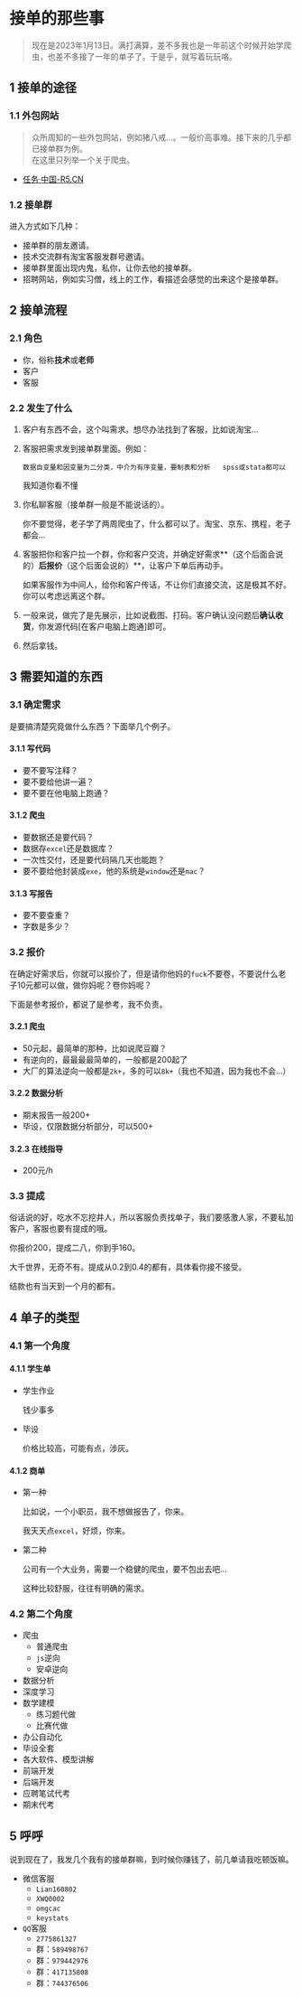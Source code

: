 # 接单的那些事

> 现在是2023年1月13日。满打满算，差不多我也是一年前这个时候开始学爬虫，也差不多接了一年的单子了。于是乎，就写着玩玩咯。

## 1 接单的途径

### 1.1 外包网站

> 众所周知的一些外包网站，例如猪八戒...。一般价高事难。接下来的几乎都已接单群为例。<br>在这里只列举一个关于爬虫。

- [任务·中国-R5.CN](https://www.r5.cn/)

### 1.2 接单群

进入方式如下几种：

- 接单群的朋友邀请。
- 技术交流群有淘宝客服发群号邀请。
- 接单群里面出现内鬼，私你，让你去他的接单群。
- 招聘网站，例如实习僧，线上的工作，看描述会感觉的出来这个是接单群。

## 2 接单流程

### 2.1 角色

- 你，俗称**技术**或**老师**
- 客户
- 客服

### 2.2 发生了什么

1. 客户有东西不会，这个叫需求。想尽办法找到了客服，比如说淘宝...

2. 客服把需求发到接单群里面。例如：

   ```
   数据自变量和因变量为二分类，中介为有序变量，要制表和分析   spss或stata都可以  
   ```

   我知道你看不懂

3. 你私聊客服（接单群一般是不能说话的）。

   你不要觉得，老子学了两周爬虫了，什么都可以了。淘宝、京东、携程，老子都会...

4. 客服把你和客户拉一个群，你和客户交流，并确定好需求**（这个后面会说的）**后报价**（这个后面会说的）**，让客户下单后再动手。

   如果客服作为中间人，给你和客户传话，不让你们直接交流，这是极其不好。你可以考虑远离这个群。

5. 一般来说，做完了是先展示，比如说截图、打码。客户确认没问题后**确认收货**，你发源代码[在客户电脑上跑通]即可。

6. 然后拿钱。


## 3 需要知道的东西

### 3.1 确定需求

是要搞清楚究竟做什么东西？下面举几个例子。

#### 3.1.1 写代码

- 要不要写注释？
- 要不要给他讲一遍？
- 要不要在他电脑上跑通？

#### 3.1.2 爬虫

- 要数据还是要代码？
- 数据存```excel```还是数据库？
- 一次性交付，还是要代码隔几天也能跑？
- 要不要给他封装成```exe```，他的系统是```window```还是```mac```？

#### 3.1.3 写报告

- 要不要查重？
- 字数是多少？

### 3.2 报价

在确定好需求后，你就可以报价了，但是请你他妈的```fuck```不要卷，不要说什么老子10元都可以做，做你妈呢？卷你妈呢？

下面是参考报价，都说了是参考，我不负责。

#### 3.2.1 爬虫

- 50元起，最简单的那种，比如说爬豆瓣？
- 有逆向的，最最最最简单的，一般都是200起了
- 大厂的算法逆向一般都是```2k+```，多的可以```8k+```（我也不知道，因为我也不会...）

#### 3.2.2 数据分析

- 期末报告一般200+
- 毕设，仅限数据分析部分，可以500+

#### 3.2.3 在线指导

- 200元/h

### 3.3 提成

俗话说的好，吃水不忘挖井人，所以客服负责找单子，我们要感激人家，不要私加客户，客服也要有提成的哦。

你报价200，提成二八，你到手160。

大千世界，无奇不有。提成从0.2到0.4的都有，具体看你接不接受。

结款也有当天到一个月的都有。

## 4 单子的类型

### 4.1 第一个角度

#### 4.1.1 学生单

- 学生作业

  钱少事多

- 毕设

  价格比较高，可能有点，涉灰。

#### 4.1.2 商单

- 第一种

  比如说，一个小职员，我不想做报告了，你来。

  我天天点```excel```，好烦，你来。

- 第二种

  公司有一个大业务，需要一个稳健的爬虫，要不包出去吧...

  这种比较舒服，往往有明确的需求。

### 4.2 第二个角度

- 爬虫
  - 普通爬虫
  - ```js```逆向
  - 安卓逆向
- 数据分析
- 深度学习
- 数学建模
  - 练习题代做
  - 比赛代做
- 办公自动化
- 毕设全套
- 各大软件、模型讲解
- 前端开发
- 后端开发
- 应聘笔试代考
- 期末代考

## 5 呼呼

说到现在了，我发几个我有的接单群嘛，到时候你赚钱了，前几单请我吃顿饭嘛。

- 微信客服
  - ```Lian160802```
  - ```XWQ0002```
  - ```omgcac```
  - ```keystats```
- ```QQ```客服
  - ```2775861327```
  - 群：```589498767```
  - 群：```979442976```
  - 群：```417135808```
  - 群：```744376506```